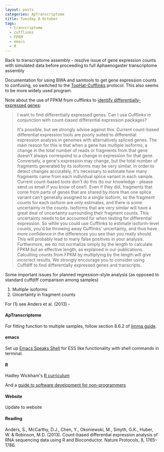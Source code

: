 ```yaml
---
layout: posts
categories: ApTranscriptome
title: Tuesday 8 October
tags:
  - transcriptome
  - cufflinks
  - FPKM
  - emacs
  - R
---
```


Back to transcriptome assembly - resolve issue of gene expression counts with simulated data before proceeding to full Aphaenogaster transcriptome assembly

Documentation for using BWA and samtools to get gene expression counts to confusing, so switched to the [TopHat-Cufflinks](http://cufflinks.cbcb.umd.edu/) protocol. This also seems to be more widely used program.

Note about the use of FPKM from cufflinks to [identify differentially-expressed genes](http://cufflinks.cbcb.umd.edu/faq.html#count): 

> I want to find differentially expressed genes. Can I use Cufflinks in conjunction with count-based differential expression packages?
>
> It's possible, but we strongly advise against this. Current count-based differential expression tools are poorly suited to differential expression analysis in genomes with alternatively spliced genes. The main reason for this is that when a gene has multiple isoforms, a change in the total number of reads or fragments from that gene doesn't always correspond to a change in expression for that gene. Conversely, a gene's expression may change, but the total number of fragments generated by its isoforms may be very similar. In order to detect changes accurately, it's necessary to estimate how many fragments came from each individual splice variant in each sample. Current count-based tools don't do this (to our knowledge - please send us email if you know of one!). Even if they did, fragments that come from parts of genes that are shared by more than one splice variant can't generally assigned to a single isoform, so the fragment counts for each isoform are only estimates, and there is some uncertainty in the counts. Isoforms that are very similar will have a great deal of uncertainty surrounding their fragment counts. This uncertainty needs to be accounted for when testing for differential expression. So while you could use Cufflinks to estimate isoform-level counts, you'd be throwing away Cufflinks' uncertainty, and thus have more confidence in the differences you see than you really should. This will probably lead to many false positives in your analysis. Furthermore, we do not normalize simply by the length to calculate FPKM but an effective length, as explained in our publications. Calculting counts from FPKM by multiplying by the length will give incorrect results. We strongly encourage you to consider using Cuffdiff to find differentially expressed genes and transcripts.

Some important issues for planned regression-style analysis (as opposed to standard cuffdiff comparison among samples)

1) Multiple isoforms
2) Uncertainty in fragment counts

For (1) see Anders et al. (2013) - 

#### ApTranscriptome

For fitting function to multiple samples, follow section 8.6.2 of [limma guide](http://www.bioconductor.org/packages/2.12/bioc/html/limma.html). 


#### emacs

Set up [Emacs Speaks Shell](http://www.emacswiki.org/emacs/essh.el) for ESS like functionality with shell commands in terminal.

#### R

Hadley Wickham's [R curriculum](https://gist.github.com/hadley/6734639)

And a [guide to software development for non-programmers](http://simplystatistics.org/2013/10/07/the-leek-group-policy-for-developing-sustainable-r-packages/)

#### Website

Update to website

#### Reading

Anders, S., McCarthy, D.J., Chen, Y., Okoniewski, M., Smyth, G.K., Huber, W. & Robinson, M.D. (2013). Count-based differential expression analysis of RNA sequencing data using R and Bioconductor. Nature Protocols, 8, 1765–1786.



